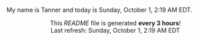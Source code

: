 My name is Tanner and today is Sunday, October 1, 2:19 AM EDT.

<p align="center">This <i>README</i> file is generated <b>every 3 hours</b>!</br>Last refresh: Sunday, October 1, 2:19 AM EDT<br /></p>
